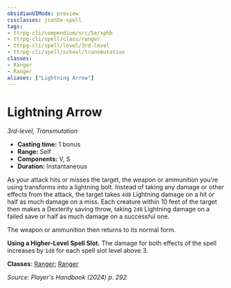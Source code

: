 ```yaml
---
obsidianUIMode: preview
cssclasses: json5e-spell
tags:
- ttrpg-cli/compendium/src/5e/xphb
- ttrpg-cli/spell/class/ranger
- ttrpg-cli/spell/level/3rd-level
- ttrpg-cli/spell/school/transmutation
classes:
- Ranger
- Ranger
aliases: ["Lightning Arrow"]
---
```

# Lightning Arrow
*3rd-level, Transmutation*  


- **Casting time:** 1 bonus
- **Range:** Self
- **Components:** V, S
- **Duration:** Instantaneous

As your attack hits or misses the target, the weapon or ammunition you're using transforms into a lightning bolt. Instead of taking any damage or other effects from the attack, the target takes `4d8` Lightning damage on a hit or half as much damage on a miss. Each creature within 10 feet of the target then makes a Dexterity saving throw, taking `2d8` Lightning damage on a failed save or half as much damage on a successful one.

The weapon or ammunition then returns to its normal form.

**Using a Higher-Level Spell Slot.** The damage for both effects of the spell increases by `1d8` for each spell slot level above 3.

**Classes**: [Ranger](list-spells-classes-ranger); [Ranger](list-spells-classes-ranger)

*Source: Player's Handbook (2024) p. 292*